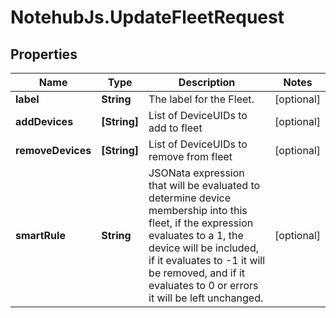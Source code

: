 # NotehubJs.UpdateFleetRequest

## Properties

| Name              | Type         | Description                                                                                                                                                                                                                                                        | Notes      |
| ----------------- | ------------ | ------------------------------------------------------------------------------------------------------------------------------------------------------------------------------------------------------------------------------------------------------------------ | ---------- |
| **label**         | **String**   | The label for the Fleet.                                                                                                                                                                                                                                           | [optional] |
| **addDevices**    | **[String]** | List of DeviceUIDs to add to fleet                                                                                                                                                                                                                                 | [optional] |
| **removeDevices** | **[String]** | List of DeviceUIDs to remove from fleet                                                                                                                                                                                                                            | [optional] |
| **smartRule**     | **String**   | JSONata expression that will be evaluated to determine device membership into this fleet, if the expression evaluates to a 1, the device will be included, if it evaluates to -1 it will be removed, and if it evaluates to 0 or errors it will be left unchanged. | [optional] |
